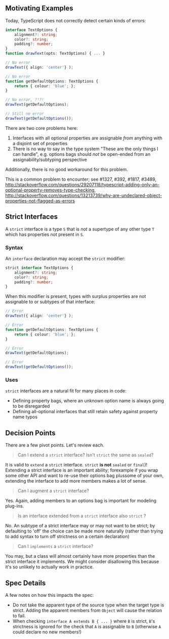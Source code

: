 ## Motivating Examples

Today, TypeScript does not correctly detect certain kinds of errors:
```ts
interface TextOptions {
	alignment?: string;
	color?: string;
	padding?: number;
}
function drawText(opts: TextOptions) { ... }

// No error
drawText({ align: 'center'} );

// No error
function getDefaultOptions: TextOptions {
	return { colour: 'blue'; };
}

// No error, ?!?!
drawText(getDefaultOptions);

// Still no error
drawText(getDefaultOptions());
```

There are two core problems here:
 1. Interfaces with all optional properties are assignable *from* anything with a disjoint set of properties
 2. There is no way to say in the type system "These are the only things I can handle", e.g. options bags should *not* be open-ended from an assignability/subtyping perspective
 
Additionally, there is no good workaround for this problem.

This is a common problem to encounter; see #1327, #392, #1817, #3489, http://stackoverflow.com/questions/29207118/typescript-adding-only-an-optional-property-removes-type-checking, http://stackoverflow.com/questions/13213739/why-are-undeclared-object-properties-not-flagged-as-errors


## Strict Interfaces

A `strict` interface is a type `S` that is *not* a supertype of any other type `T` which has properties not present in `S`.

### Syntax

An `interface` declaration may accept the `strict` modifier:
```ts
strict interface TextOptions {
	alignment?: string;
	color?: string;
	padding?: number;
}
```

When this modifier is present, types with surplus properties are not assignable to or subtypes of that interface:

```ts
// Error
drawText({ align: 'center'} );

// Error
function getDefaultOptions: TextOptions {
	return { colour: 'blue'; };
}

// Error
drawText(getDefaultOptions);

// Error
drawText(getDefaultOptions());
```

### Uses
`strict` interfaces are a natural fit for many places in code:

 * Defining property bags, where an unknown option name is always going to be disregarded
 * Defining all-optional interfaces that still retain safety against property name typos

## Decision Points
There are a few pivot points. Let's review each.

> Can I extend a `strict` interface? Isn't `strict` the same as `sealed`?

It is valid to `extend` a `strict` interface. `strict` **is not** `sealed` or `final`)! Extending a strict interface is an important ability; forexample if you wrap some other API and want to re-use their options bag plussome of your own, extending the interface to add more members makes a lot of sense.

> Can I augment a `strict` interface?

Yes. Again, adding members to an options bag is important for modeling plug-ins.

> Is an interface extended from a `strict` interface also `strict` ?

No. An subtype of a strict interface may or may not want to be strict; by defaulting to 'off' the choice can be made more naturally (rather than trying to add syntax to turn off strictness on a certain declaration)

> Can I `implements` a `strict` interface?

You may, but a class will almost certainly have more properties than the strict interface it implements. We might consider disallowing this because it's so unlikely to actually work in practice.

## Spec Details

A few notes on how this impacts the spec:
 
 * Do not take the apparent type of the source type when the target type is strict. Adding the apparent members from `Object` will cause the relation to fail.
 * When checking `interface A extends B { ... }` where `B` is strict, `B`'s strictness is ignored for the check that `A` is assignable to `B` (otherwise `A` could declare no new members!)
 
